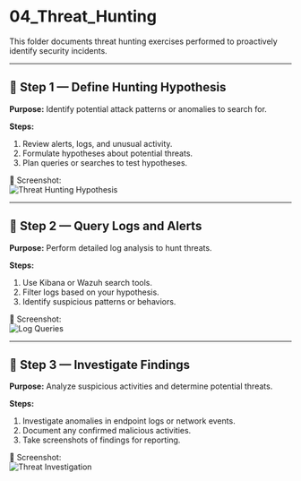 # 04_Threat_Hunting

This folder documents threat hunting exercises performed to proactively identify security incidents.

---

## 🔹 Step 1 — Define Hunting Hypothesis

**Purpose:** Identify potential attack patterns or anomalies to search for.

**Steps:**
1. Review alerts, logs, and unusual activity.
2. Formulate hypotheses about potential threats.
3. Plan queries or searches to test hypotheses.

📸 Screenshot:  
![Threat Hunting Hypothesis](INSERT_IMAGE_LINK_HERE)

---

## 🔹 Step 2 — Query Logs and Alerts

**Purpose:** Perform detailed log analysis to hunt threats.

**Steps:**
1. Use Kibana or Wazuh search tools.
2. Filter logs based on your hypothesis.
3. Identify suspicious patterns or behaviors.

📸 Screenshot:  
![Log Queries](INSERT_IMAGE_LINK_HERE)

---

## 🔹 Step 3 — Investigate Findings

**Purpose:** Analyze suspicious activities and determine potential threats.

**Steps:**
1. Investigate anomalies in endpoint logs or network events.
2. Document any confirmed malicious activities.
3. Take screenshots of findings for reporting.

📸 Screenshot:  
![Threat Investigation](INSERT_IMAGE_LINK_HERE)

